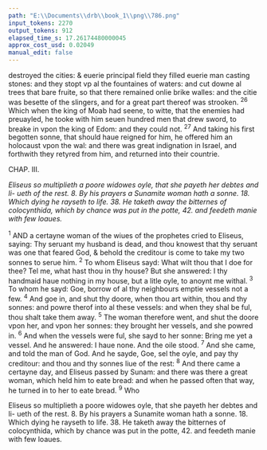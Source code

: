 ```yaml
---
path: "E:\\Documents\\drb\\book_1\\png\\786.png"
input_tokens: 2270
output_tokens: 912
elapsed_time_s: 17.26174480000045
approx_cost_usd: 0.02049
manual_edit: false
---
```

destroyed the cities: & euerie principal field they filled euerie
man casting stones: and they stopt vp al the fountaines of
waters: and cut downe al trees that bare fruite, so that there
remained onlie brike walles: and the citie was besette of the
slingers, and for a great part thereof was strooken. <sup>26</sup> Which
when the king of Moab had seene, to witte, that the enemies
had preuayled, he tooke with him seuen hundred men that
drew sword, to breake in vpon the king of Edom: and they
could not. <sup>27</sup> And taking his first begotten sonne, that should
haue reigned for him, he offered him an holocaust vpon the
wal: and there was great indignation in Israel, and forthwith
they retyred from him, and returned into their countrie.

CHAP. III.

*Eliseus so multiplieth a poore widowes oyle, that she payeth her debtes and li-
ueth of the rest. 8. By his prayers a Sunamite woman hath a sonne. 18. Which
dying he rayseth to life. 38. He taketh away the bitternes of colocynthida,
which by chance was put in the potte, 42. and feedeth manie with few
loaues.*

<sup>1</sup> AND a certayne woman of the wiues of the prophetes
cried to Eliseus, saying: Thy seruant my husband is dead,
and thou knowest that thy seruant was one that feared God,
& behold the creditour is come to take my two sonnes
to serue him. <sup>2</sup> To whom Eliseus sayd: What wilt thou that I
doe for thee? Tel me, what hast thou in thy house? But she
answered: I thy handmaid haue nothing in my house, but a
litle oyle, to anoynt me withal. <sup>3</sup> To whom he sayd: Goe,
borrow of al thy neighbours emptie vessels not a few. <sup>4</sup> And
goe in, and shut thy doore, when thou art within, thou and
thy sonnes: and powre therof into al these vessels: and when
they shal be ful, thou shalt take them away. <sup>5</sup> The woman
therefore went, and shut the doore vpon her, and vpon her
sonnes: they brought her vessels, and she powred in. <sup>6</sup> And
when the vessels were ful, she sayd to her sonne: Bring me
yet a vessel. And he answered: I haue none. And the oile stood.
<sup>7</sup> And she came, and told the man of God. And he sayde,
Goe, sel the oyle, and pay thy creditour: and thou and
thy sonnes liue of the rest: <sup>8</sup> And there came a certayne day,
and Eliseus passed by Sunam: and there was there a great
woman, which held him to eate bread: and when he passed
often that way, he turned in to her to eate bread. <sup>9</sup> Who

[^1]: The Epistle on Teusdayin the third weke of Lent.

<aside>Eliseus so multiplieth a poore widowes oyle, that she payeth her debtes and li-
ueth of the rest. 8. By his prayers a Sunamite woman hath a sonne. 18. Which
dying he rayseth to life. 38. He taketh away the bitternes of colocynthida,
which by chance was put in the potte, 42. and feedeth manie with few
loaues.</aside>